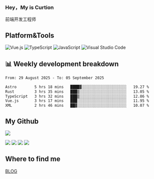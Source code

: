 ### Hey，My is Curtion
前端开发工程师
## Platform&Tools

![Vue.js](https://img.shields.io/badge/-Vue.js-4FC08D?style=flat-square&logo=Vue.js&logoColor=white)
![TypeScript](https://img.shields.io/badge/-TypeScript-007ACC?style=flat-square&logo=typescript&logoColor=white)
![JavaScript](https://img.shields.io/badge/-JavaScript-F7DF1E?style=flat-square&logo=javascript&logoColor=black)
![Visual Studio Code](https://img.shields.io/badge/-VSCode-007ACC?style=flat-square&logo=Visual-Studio-Code&logoColor=white)

## 📊 Weekly development breakdown

<!--START_SECTION:waka-->

```txt
From: 29 August 2025 - To: 05 September 2025

Astro        5 hrs 18 mins   ████▓░░░░░░░░░░░░░░░░░░░░   19.27 %
Rust         3 hrs 35 mins   ███▒░░░░░░░░░░░░░░░░░░░░░   13.05 %
TypeScript   3 hrs 32 mins   ███▒░░░░░░░░░░░░░░░░░░░░░   12.86 %
Vue.js       3 hrs 17 mins   ███░░░░░░░░░░░░░░░░░░░░░░   11.95 %
XML          2 hrs 46 mins   ██▓░░░░░░░░░░░░░░░░░░░░░░   10.07 %
```

<!--END_SECTION:waka-->

## My Github

![](http://github-profile-summary-cards.vercel.app/api/cards/profile-details?username=curtion&theme=nord_bright)

![](http://github-profile-summary-cards.vercel.app/api/cards/stats?username=curtion&theme=nord_bright)
![](http://github-profile-summary-cards.vercel.app/api/cards/productive-time?username=curtion&theme=nord_bright&utcOffset=8)
![](http://github-profile-summary-cards.vercel.app/api/cards/repos-per-language?username=curtion&theme=nord_bright)
![](http://github-profile-summary-cards.vercel.app/api/cards/most-commit-language?username=curtion&theme=nord_bright)

## Where to find me

[BLOG](https://blog.3gxk.net)
